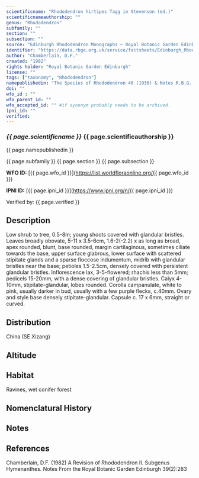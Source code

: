 ```yaml
---
scientificname: "Rhododendron hirtipes Tagg in Stevenson (ed.)"
scientificnameauthorship: ""
genus: "Rhododendron"
subfamily: ""
section: ""
subsection: ""
source: "Edinburgh Rhododendron Monographs – Royal Botanic Garden Edinburgh"
identifier: "https://data.rbge.org.uk/service/factsheets/Edinburgh_Rhododendron_Monographs.xhtml"
author: "Chamberlain, D.F."
created: "1982"
rights holder: "Royal Botanic Garden Edinburgh"
license: ""
tags: ["taxonomy", "Rhododendron"]
namepublishedin: "The Species of Rhododendron 40 (1930) & Notes R.B.G. Edinb. 16: 97 (1931)."
doi: ""
wfo_id : ""
wfo_parent_id: ""
wfo_accepted_id: "" #if synonym probably needs to be archived.                      
ipni_id: ""
verified:
---
```

### _{{ page.scientificname }}_ {{ page.scientificauthorship }}
 {{ page.namepublishedin }}

{{ page.subfamily }} {{ page.section }} {{ page.subsection }}

**WFO ID:** [{{ page.wfo_id }}](https://list.worldfloraonline.org/{{ page.wfo_id }})

**IPNI ID:** [{{ page.ipni_id }}](https://www.ipni.org/n/{{ page.ipni_id }})

Verified by: {{ page.verified }}



## Description
Low shrub to tree, 0.5-8m; young shoots covered with glandular bristles. Leaves broadly obovate, 5-11 x 3.5-6cm, 1.6-2(-2.2) x as long as broad, apex rounded, blunt, base rounded, margin cartilaginous, sometimes ciliate towards the base, upper surface glabrous, lower surface with scattered stipitate glands and a sparse floccose indumentum, midrib with glandular bristles near the base; petioles 1.5-2.5cm, densely covered with persistent glandular bristles. Inflorescence lax, 3-5-flowered; rhachis less than 5mm; pedicels 15-20mm, with a dense covering of glandular bristles. Calyx 4-10mm, stipitate-glandular, lobes rounded. Corolla campanulate, white to pink, usually darker in bud, usually with a few purple flecks, c.40mm. Ovary and style base densely stipitate-glandular. Capsule c. 17 x 6mm, straight or curved.

## Distribution
China (SE Xizang)

## Altitude


## Habitat
Ravines, wet conifer forest

## Nomenclatural History

                       
## Notes


## References

Chamberlain, D.F. (1982) A Revision of Rhododendron II. Subgenus Hymenanthes. Notes From the Royal Botanic Garden Edinburgh 39(2):283

